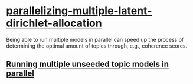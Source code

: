 # [parallelizing-multiple-latent-dirichlet-allocation](https://github.com/cb-g/parallelizing-multiple-latent-dirichlet-allocation)

Being able to run multiple models in parallel can speed up the process of determining the optimal amount of topics through, e.g., coherence scores. 

## [Running multiple unseeded topic models in parallel](https://github.com/cb-g/parallelizing-multiple-latent-dirichlet-allocation/blob/main/unseeded.R)
